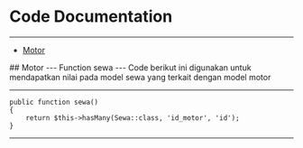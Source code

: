 # Code Documentation

---

- [Motor](#section-1)

<a name="section-1">
## Motor
---

<larecipe-badge type="success" rounded>
Function sewa
</larecipe-badge>
---

<larecipe-badge type="warning" rounded>
Code berikut ini digunakan untuk mendapatkan nilai pada model sewa yang terkait dengan model motor
</larecipe-badge>

---

```
public function sewa()
{
    return $this->hasMany(Sewa::class, 'id_motor', 'id');
}
```

---